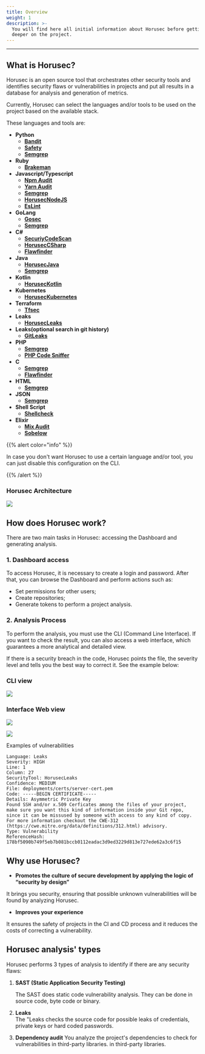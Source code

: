 ```yaml
---
title: Overview
weight: 1
description: >-
  You will find here all initial information about Horusec before getting
  deeper on the project.
---
```


---

## **What is Horusec?**

Horusec is an open source tool that orchestrates other security tools and identifies security flaws or vulnerabilities in projects and put all results in a database for analysis and generation of metrics.

Currently, Horusec can select the languages ​​and/or tools to be used on the project based on the available stack.

These languages and tools are:

* **Python**
  * [**Bandit**](https://github.com/PyCQA/bandit)
  * [**Safety**](https://github.com/pyupio/safety)
  * [**Semgrep**](https://github.com/returntocorp/semgrep)
* **Ruby**
  * [**Brakeman**](https://github.com/presidentbeef/brakeman)
* **Javascript/Typescript**
  * [**Npm Audit**](https://docs.npmjs.com/cli/audit)
  * [**Yarn Audit**](https://yarnpkg.com/lang/en/docs/cli/audit/)
  * [**Semgrep**](https://github.com/returntocorp/semgrep)
  * [**HorusecNodeJS**](https://github.com/ZupIT/horusec/tree/master/horusec-nodejs)
  * [**EsLint**](https://github.com/eslint/eslint)
* **GoLang**
  * [**Gosec**](https://github.com/securego/gosec)
  * [**Semgrep**](https://github.com/returntocorp/semgrep)
* **C\#**
  * [**SecuriyCodeScan**](https://security-code-scan.github.io)
  * [**HorusecCSharp**](https://github.com/ZupIT/horusec/tree/master/horusec-csharp)
  * [**Flawfinder**](https://github.com/david-a-wheeler/flawfinder)
* **Java**
  * [**HorusecJava**](https://github.com/ZupIT/horusec/tree/master/horusec-java)
  * [**Semgrep**](https://github.com/returntocorp/semgrep)
* **Kotlin**
  * [**HorusecKotlin**](https://github.com/ZupIT/horusec/tree/master/horusec-kotlin)
* **Kubernetes**
  * [**HorusecKubernetes**](https://github.com/ZupIT/horusec/tree/master/horusec-kubernetes)
* **Terraform**
  * [**Tfsec**](https://github.com/liamg/tfsec)
* **Leaks**
  * [**HorusecLeaks**](https://github.com/ZupIT/horusec/tree/master/horusec-leaks)
* **Leaks\(optional search in git history\)**
  * [**GitLeaks**](https://github.com/zricethezav/gitleaks)
* **PHP**
  * [**Semgrep**](https://github.com/returntocorp/semgrep)
  * [**PHP Code Sniffer**](https://github.com/FloeDesignTechnologies/phpcs-security-audit)
* **C**
  * [**Semgrep**](https://github.com/returntocorp/semgrep)
  * [**Flawfinder**](https://github.com/david-a-wheeler/flawfinder)
* **HTML**
  * [**Semgrep**](https://github.com/returntocorp/semgrep)
* **JSON**
  * [**Semgrep**](https://github.com/returntocorp/semgrep)
* **Shell Script**
  * [**Shellcheck**](https://github.com/koalaman/shellcheck)
* **Elixir**
  * [**Mix Audit**](https://github.com/mirego/mix_audit)
  * [**Sobelow**](https://github.com/nccgroup/sobelow)

{{% alert color="info" %}}

In case you don't want Horusec to use a certain language and/or tool, you can just disable this configuration on the CLI.

{{% /alert %}}

### **Horusec Architecture**

![](/docs/architecturehorusec.png)


## **How does Horusec work?**

There are two main tasks in Horusec: accessing the Dashboard and generating analysis.

### **1.  Dashboard access**

To access Horusec, it is necessary to create a login and password. After that, you can browse the Dashboard and perform actions such as:

* Set permissions for other users;
* Create repositories;
* Generate tokens to perform a project analysis.

### **2.** Analysis Process

To perform the analysis, you must use the CLI \(Command Line Interface\). If you want to check the result, you can also access a web interface, which guarantees a more analytical and detailed view.

If there is a security breach in the code, Horusec points the file, the severity level and tells you the best way to correct it. See the example below:

###  **CLI view** 

![](/docs/image%20%285%29.png)

### **Interface Web view** 

![](https://lh3.googleusercontent.com/9ETkR59CP7wF9LJ8-cLunT-6jU93pmGq3nwXkNdg2T6g3FH9M6oZ7k5d4OCbR2e6Ph1v2EvBERgWHHUoCVKp_Df-0e7Zgp_uoKygRq7fcTC36VzmjcKJI77iR1n75ST7HeZE8ZuO)



![](https://lh3.googleusercontent.com/FsOq3UQckswg7aCTszEP7lECRhk8q286ngGl2NV9Y_rL6zrTOYh61HON_8hhLnUlyeok1qPrlMQcJWjcfp1lIQ56TsuV_E0fbiFwrmSm4RZfdQnvQw8Ql_heTs2-xP6kV5XV29fD)

Examples of vulnerabilities

```text
Language: Leaks
Severity: HIGH
Line: 1
Column: 27
SecurityTool: HorusecLeaks
Confidence: MEDIUM
File: deployments/certs/server-cert.pem
Code: -----BEGIN CERTIFICATE-----
Details: Asymmetric Private Key
Found SSH and/or x.509 Cerficates among the files of your project, make sure you want this kind of information inside your Git repo, since it can be missused by someone with access to any kind of copy.  For more information checkout the CWE-312 (https://cwe.mitre.org/data/definitions/312.html) advisory.
Type: Vulnerability
ReferenceHash: 178bf5090b749f5eb7b081bccb0112eadac3d9ed3229d813e727ede62a3c6f15
```

## **Why use Horusec?**

* **Promotes the culture of secure development by applying the logic of “security by design”** 

It brings you security, ensuring that possible unknown vulnerabilities will be found by analyzing Horusec.

* **Improves your experience**

It ensures the safety of projects in the CI and CD process and it reduces the costs of correcting a vulnerability.

## **Horusec analysis' types**

Horusec performs 3 types of analysis to identify if there are any security flaws:

1. **SAST \(Static Application Security Testing\)**  


   The SAST does static code vulnerability analysis. They can be done in source code, byte code or binary.  
   

2. **Leaks**   
   The "Leaks checks the source code for possible leaks of credentials, private keys or hard coded passwords. 

3.  **Dependency audit** You analyze the project's dependencies to check for vulnerabilities in third-party libraries.   in third-party libraries.
